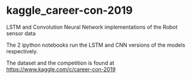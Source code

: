 # kaggle_career-con-2019
LSTM and Convolution Neural Network implementations of the Robot sensor data

The 2 ipython notebooks run the LSTM and CNN versions of the models respectively.

The dataset and the competition is found at https://www.kaggle.com/c/career-con-2019

